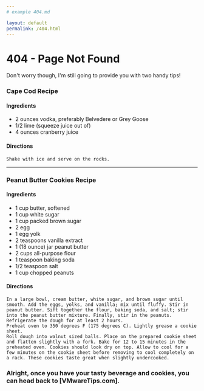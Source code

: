 ```yaml
---
# example 404.md

layout: default
permalink: /404.html
---
```


# 404 - Page Not Found

Don't worry though, I'm still going to provide you with two handy tips!

### Cape Cod Recipe

#### Ingredients
  * 2 ounces vodka, preferably Belvedere or Grey Goose
  * 1/2 lime (squeeze juice out of)
  * 4 ounces cranberry juice

#### Directions
```
Shake with ice and serve on the rocks.
```

---

### Peanut Butter Cookies Recipe

#### Ingredients
  * 1 cup butter, softened
  * 1 cup white sugar
  * 1 cup packed brown sugar
  * 2 egg
  * 1 egg yolk
  * 2 teaspoons vanilla extract
  * 1 (18 ounce) jar peanut butter
  * 2 cups all-purpose flour
  * 1 teaspoon baking soda
  * 1/2 teaspoon salt
  * 1 cup chopped peanuts

#### Directions
```
In a large bowl, cream butter, white sugar, and brown sugar until smooth. Add the eggs, yolks, and vanilla; mix until fluffy. Stir in peanut butter. Sift together the flour, baking soda, and salt; stir into the peanut butter mixture. Finally, stir in the peanuts. Refrigerate the dough for at least 2 hours.
Preheat oven to 350 degrees F (175 degrees C). Lightly grease a cookie sheet.
Roll dough into walnut sized balls. Place on the prepared cookie sheet and flatten slightly with a fork. Bake for 12 to 15 minutes in the preheated oven. Cookies should look dry on top. Allow to cool for a few minutes on the cookie sheet before removing to cool completely on a rack. These cookies taste great when slightly undercooked.
```

### Alright, once you have your tasty beverage and cookies, you can head back to [VMwareTips.com].
